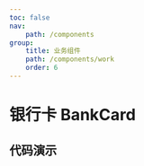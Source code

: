 ```yaml
---
toc: false
nav:
    path: /components
group:
    title: 业务组件
    path: /components/work
    order: 6
---
```


# 银行卡 BankCard

## 代码演示
